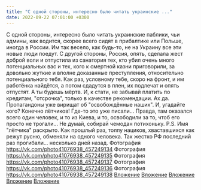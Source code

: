 ```yaml
---
title: "С одной стороны, интересно было читать украинские ..."
date: 2022-09-22 07:01:00 +0300
---
```


С одной стороны, интересно было читать украинские паблики, чьи админы, как водится, скорее всего сидят в прибалтике или Польше, иногда в России. Им так весело, как будь-то, не на Украину все эти новые люди поедут.
С другой стороны, Россия, опять, сделала жест доброй воли и отпустила из санатория тех, кто убил очень много потенциальных вас и тех, кого к смертной казни приговорили, за довольно жуткие и вполне доказанные преступления, относительно потенциального тебя. Как раз, условному тебе, скоро на фронт, и им работёнка найдётся, а потом сдадутся в плен, их подлечат и опять отпустят. А ты будешь мёртв.
И, к стати, не забывай платить по кредитам, "отсрочка", только в качестве рекомендации.
Ах да. Пропагандоны уже вирищат об "освобождённые наших". И, угадайте кого? Конечно лётчиков! Где-то это уже писали... Правда, там оказался всего один человек, и то из Киева, и то, освободили за то, чтоб его просто не трогали... Не думай, собирай чемодан потихоньку.
P.S. Имя "лётчика" раскрыто. Как прошлый раз, толпу нациков, хваставшихся как режут русню, обменяли на одного человека. Так жестко РФ последний раз прогибали... несколько дней назад.
Фотография
<a class="vk-attach" href="https://vk.com/photo41076938_457249134">https://vk.com/photo41076938_457249134</a>
Фотография
<a class="vk-attach" href="https://vk.com/photo41076938_457249135">https://vk.com/photo41076938_457249135</a>
Фотография
<a class="vk-attach" href="https://vk.com/photo41076938_457249137">https://vk.com/photo41076938_457249137</a>
Фотография
<a class="vk-attach" href="https://vk.com/photo41076938_457249136">https://vk.com/photo41076938_457249136</a>
Фотография
<a class="vk-attach" href="https://vk.com/photo41076938_457249138">https://vk.com/photo41076938_457249138</a>
<a class="vk-attach" href="https://vk.com/photo41076938_457249134">Вложение</a>
<a class="vk-attach" href="https://vk.com/photo41076938_457249135">Вложение</a>
<a class="vk-attach" href="https://vk.com/photo41076938_457249137">Вложение</a>
<a class="vk-attach" href="https://vk.com/photo41076938_457249136">Вложение</a>
<a class="vk-attach" href="https://vk.com/photo41076938_457249138">Вложение</a>
